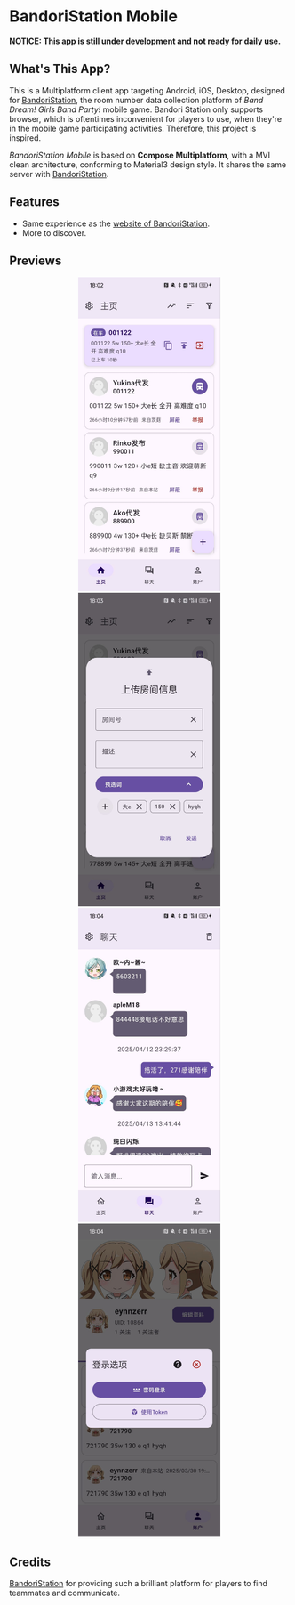 # BandoriStation Mobile

**NOTICE: This app is still under development and not ready for daily use.**

## What's This App?
This is a Multiplatform client app targeting Android, iOS, Desktop, designed for [BandoriStation](https://github.com/maborosh/BandoriStation), the room number data collection platform of *Band Dream! Girls Band Party!* mobile game. Bandori Station only supports browser, which is oftentimes inconvenient for players to use, when they're in the mobile game participating activities. Therefore, this project is inspired.

*BandoriStation Mobile* is based on **Compose Multiplatform**, with a MVI clean architecture, conforming to Material3 design style. It shares the same server with [BandoriStation](https://github.com/maborosh/BandoriStation).

## Features

- Same experience as the [website of BandoriStation](bandoristation.com).
- More to discover.

## Previews

<div align="center">
  <img src="./imgs/img-1.jpg" width="256"/>
  <img src="./imgs/img-2.jpg" width="256"/>
  <img src="./imgs/img-3.jpg" width="256"/>
  <img src="./imgs/img-4.jpg" width="256"/>
</div>

## Credits

[BandoriStation](https://github.com/maborosh/BandoriStation) for providing such a brilliant platform for players to find teammates and communicate.